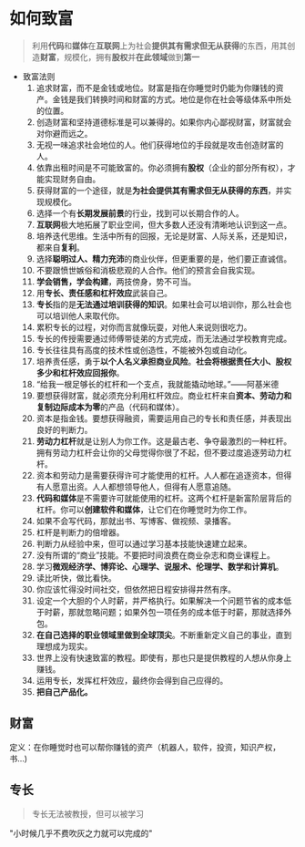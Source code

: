 # 如何致富

> 利用**代码**和**媒体**在**互联网**上为社会**提供其有需求但无从获得**的东西，用其创造**财富**，规模化，拥有**股权**并**在此领域**做到**第一**
- 致富法则
	1. 追求财富，而不是金钱或地位。财富是指在你睡觉时仍能为你赚钱的资产。金钱是我们转换时间和财富的方式。地位是你在社会等级体系中所处的位置。
	2. 创造财富和坚持道德标准是可以兼得的。如果你内心鄙视财富，财富就会对你避而远之。
	3. 无视一味追求社会地位的人。他们获得地位的手段就是攻击创造财富的人。
	4. 依靠出租时间是不可能致富的。你必须拥有**股权**（企业的部分所有权），才能实现财务自由。
	5. 获得财富的一个途径，就是**为社会提供其有需求但无从获得的东西**，并实现规模化。
	6. 选择一个有**长期发展前景**的行业，找到可以长期合作的人。
	7. **互联网**极大地拓展了职业空间，但大多数人还没有清晰地认识到这一点。
	8. 培养迭代思维。生活中所有的回报，无论是财富、人际关系，还是知识，都来自**复利**。
	9. 选择**聪明过人、精力充沛**的商业伙伴，但更重要的是，他们要正直诚信。
	10. 不要跟愤世嫉俗和消极悲观的人合作。他们的预言会自我实现。
	11. **学会销售，学会构建**，两技傍身，势不可当。
	12. 用**专长、责任感和杠杆效应**武装自己。
	13. **专长**指的是**无法通过培训获得的知识**。如果社会可以培训你，那么社会也可以培训他人来取代你。
	14. 累积专长的过程，对你而言就像玩耍，对他人来说则很吃力。
	15. 专长的传授需要通过师傅带徒弟的方式完成，而无法通过学校教育完成。
	16. 专长往往具有高度的技术性或创造性，不能被外包或自动化。
	17. 培养责任感，勇于**以个人名义承担商业风险**。**社会将根据责任大小、股权多少和杠杆效应回报你**。
	18. “给我一根足够长的杠杆和一个支点，我就能撬动地球。”——阿基米德
	19. 要想获得财富，就必须充分利用杠杆效应。商业杠杆来自**资本、劳动力和复制边际成本为零**的产品（代码和媒体）。
	20. 资本是指金钱。要想获得融资，需要运用自己的专长和责任感，并表现出良好的判断力。
	21. **劳动力杠杆**就是让别人为你工作。这是最古老、争夺最激烈的一种杠杆。拥有劳动力杠杆会让你的父母觉得你很了不起，但不要过度追逐劳动力杠杆。
	22. 资本和劳动力是需要获得许可才能使用的杠杆。人人都在追逐资本，但得有人愿意出资。人人都想领导他人，但得有人愿意追随。
	23. **代码和媒体**是不需要许可就能使用的杠杆。这两个杠杆是新富阶层背后的杠杆。你可以**创建软件和媒体**，让它们在你睡觉时为你工作。
	24. 如果不会写代码，那就出书、写博客、做视频、录播客。
	25. 杠杆是判断力的倍增器。
	26. 判断力从经验中来，但可以通过学习基本技能快速建立起来。
	27. 没有所谓的“商业”技能。不要把时间浪费在商业杂志和商业课程上。
	28. 学习**微观经济学、博弈论、心理学、说服术、伦理学、数学和计算机**。
	29. 读比听快，做比看快。
	30. 你应该忙得没时间社交，但依然把日程安排得井然有序。
	31. 设定一个大胆的个人时薪，并严格执行。如果解决一个问题节省的成本低于时薪，那就忽略问题；如果外包一项任务的成本低于时薪，那就选择外包。
	32. **在自己选择的职业领域里做到全球顶尖**。不断重新定义自己的事业，直到理想成为现实。
	33. 世界上没有快速致富的教程。即使有，那也只是提供教程的人想从你身上赚钱。
	34. 运用专长，发挥杠杆效应，最终你会得到自己应得的。
	35. **把自己产品化。**

## 财富
定义：在你睡觉时也可以帮你赚钱的资产（机器人，软件，投资，知识产权，书...)

## 专长
> 专长无法被教授，但可以被学习

"小时候几乎不费吹灰之力就可以完成的"